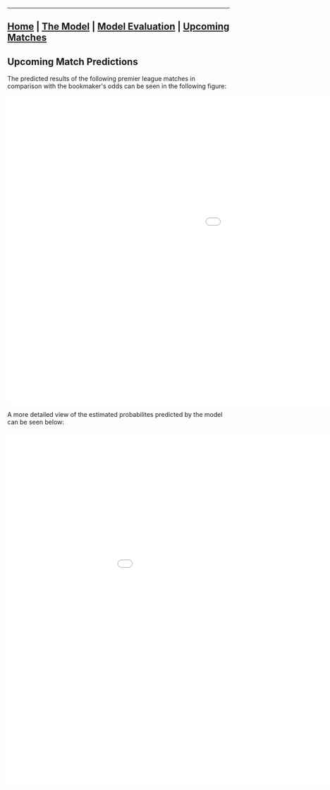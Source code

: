 ________________________________________________________________________________________________________________________________

## [Home](https://elasticalist.github.io/Home/ "EnglishPremierLeaguePredictor Home page") | [The Model](https://elasticalist.github.io/Model/ "Learn more about the model") | [Model Evaluation](https://elasticalist.github.io/Evaluation/ "Past season performance of the model") | [Upcoming Matches](https://elasticalist.github.io/Upcoming/ "The predictions of the upcoming matches")

## Upcoming Match Predictions

The predicted results of the following premier league matches in comparison with the bookmaker's odds can be seen in the following figure:

<iframe src="<iframe src="UpcomingMatchesPredictionFigure.html" width="1500" height="700" frameborder="0" allowfullscreen="true" scrolling="no"></iframe> 


A more detailed view of the estimated probabilites predicted by the model can be seen below:

<iframe src="<iframe src="UpcomingMatchesPrediction.html" width="1100" height="800" frameborder="0" allowfullscreen="true" scrolling="no"></iframe> 
